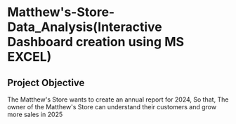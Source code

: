# Matthew's-Store-Data_Analysis(Interactive Dashboard creation using MS EXCEL)
## Project Objective
The Matthew's Store wants to create an annual report for 2024, So that, The owner of the Matthew's Store can understand their customers and grow more sales in 2025  
